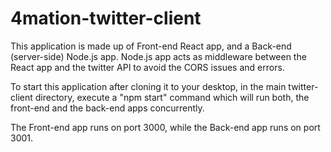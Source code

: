 # 4mation-twitter-client

This application is made up of Front-end React app, and a Back-end (server-side) Node.js app. 
Node.js app acts as middleware between the React app and the twitter API to avoid the CORS issues and errors.

To start this application after cloning it to your desktop, in the main twitter-client directory, execute a "npm start" command which will run both, the front-end and the back-end apps concurrently.

The Front-end app runs on port 3000, while the Back-end app runs on port 3001.
